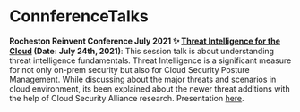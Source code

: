 # ConnferenceTalks

**Rocheston Reinvent Conference July 2021 :sparkles: [Threat Intelligence for the Cloud](https://www.youtube.com/watch?v=be16-_xbjdw) (Date: July 24th, 2021)**: This session talk is about understanding threat intelligence fundamentals. Threat Intelligence is a significant measure for not only on-prem security but also for Cloud Security Posture Management. While discussing about the major threats and scenarios in cloud environment, its been explained about the newer threat additions with the help of Cloud Security Alliance research. Presentation [here](https://github.com/ntnshrm87/ConnferenceTalks-NitinS/blob/main/Threat%20Intelligence%20for%20the%20Cloud.pdf).
